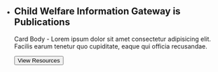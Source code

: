 <ul class="usa-card-group">
  <li class="usa-card tablet:grid-col-4">
    <div class="usa-card__container__campaign overlay">
      <div class="usa-card__header">
        <h2 class="usa-card__heading">Child Welfare Information Gateway is Publications</h2>
      </div>
      <div class="usa-card__body">
        <p>
          Card Body - Lorem ipsum dolor sit amet consectetur adipisicing elit. Facilis earum tenetur quo cupiditate, eaque qui officia recusandae.
        </p>
      </div>
      <div class="usa-card__footer">
        <button class="usa-button">View Resources</button>
      </div>
    </div>
  </li>
</ul>